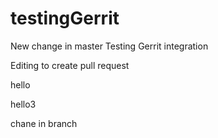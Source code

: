 testingGerrit
=============
New change in master
Testing Gerrit integration

Editing to create pull request


hello

hello3

chane in branch

